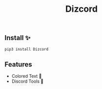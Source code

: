 <h1 align="center">Dizcord</h1>
<br>

## Install ✨

```sh
pip3 install Dizcord
```

## Features
  - Colored Text 🎉
  - Discord Tools 🎉
